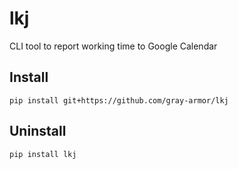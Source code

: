 # lkj

CLI tool to report working time to Google Calendar

## Install

```
pip install git+https://github.com/gray-armor/lkj
```

## Uninstall

```
pip install lkj
```
